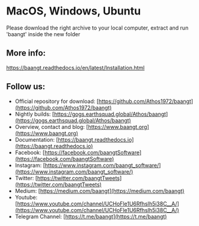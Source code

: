 # MacOS, Windows, Ubuntu

Please download the right archive to your local computer, extract and run 'baangt' inside the new folder

## More info:
https://baangt.readthedocs.io/en/latest/Installation.html

## Follow us:
* Official repository for download: [https://github.com/Athos1972/baangt](https://github.com/Athos1972/baangt)
* Nightly builds: [https://gogs.earthsquad.global/Athos/baangt](https://gogs.earthsquad.global/Athos/baangt) 
* Overview, contact and blog: [https://www.baangt.org](https://www.baangt.org)
* Documentation: [https://baangt.readthedocs.io](https://baangt.readthedocs.io)
* Facebook: [https://facebook.com/baangtSoftware](https://facebook.com/baangtSoftware) 
* Instagram: [https://www.instagram.com/baangt_software/](https://www.instagram.com/baangt_software/)
* Twitter: [https://twitter.com/baangtTweets](https://twitter.com/baangtTweets)
* Medium: [https://medium.com/baangt](https://medium.com/baangt) 
* Youtube: [https://www.youtube.com/channel/UCHoFle1U6RfhsIh5i38C__A/](https://www.youtube.com/channel/UCHoFle1U6RfhsIh5i38C__A/)
* Telegram Channel: [https://t.me/baangt](https://t.me/baangt)